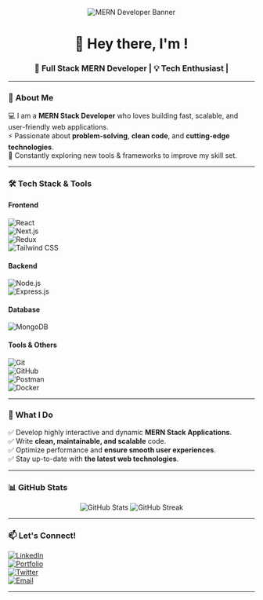 <!-- Banner Image -->
<p align="center">
  <img src="https://camo.githubusercontent.com/4adf218513d040ee24022cbe5c054dc93bfa1c25350d3dca00edd6c0f7fe0ac4/68747470733a2f2f7777772e61616c7068612e6e65742f77702d636f6e74656e742f75706c6f6164732f323032302f31322f66756c6c2d737461636b2d646576656c6f706d656e742e676966" alt="MERN Developer Banner" />
</p>

<h1 align="center">👋 Hey there, I'm <Owaise Ahmed>!</h1>
<h3 align="center">🚀 Full Stack MERN Developer | 💡 Tech Enthusiast | 

---

### 🚀 **About Me**  
💻 I am a **MERN Stack Developer** who loves building fast, scalable, and user-friendly web applications.  
⚡ Passionate about **problem-solving**, **clean code**, and **cutting-edge technologies**.  
🎯 Constantly exploring new tools & frameworks to improve my skill set.  

---

### 🛠 **Tech Stack & Tools**  

#### **Frontend**  
![React](https://img.shields.io/badge/-React-blue?style=flat-square&logo=react)  
![Next.js](https://img.shields.io/badge/-Next.js-black?style=flat-square&logo=nextdotjs)  
![Redux](https://img.shields.io/badge/-Redux-purple?style=flat-square&logo=redux)  
![Tailwind CSS](https://img.shields.io/badge/-TailwindCSS-38B2AC?style=flat-square&logo=tailwind-css)

#### **Backend**  
![Node.js](https://img.shields.io/badge/-Node.js-green?style=flat-square&logo=node.js)  
![Express.js](https://img.shields.io/badge/-Express.js-black?style=flat-square&logo=express)

#### **Database**  
![MongoDB](https://img.shields.io/badge/-MongoDB-green?style=flat-square&logo=mongodb)

#### **Tools & Others**  
![Git](https://img.shields.io/badge/-Git-black?style=flat-square&logo=git)  
![GitHub](https://img.shields.io/badge/-GitHub-181717?style=flat-square&logo=github)  
![Postman](https://img.shields.io/badge/-Postman-orange?style=flat-square&logo=postman)  
![Docker](https://img.shields.io/badge/-Docker-blue?style=flat-square&logo=docker)  

---

### 🌟 **What I Do**  
✅ Develop highly interactive and dynamic **MERN Stack Applications**.  
✅ Write **clean, maintainable, and scalable** code.  
✅ Optimize performance and **ensure smooth user experiences**.  
✅ Stay up-to-date with **the latest web technologies**.  

---

### 📊 **GitHub Stats**  

<p align="center">
  <img src="https://github-readme-stats.vercel.app/api?username=your-username&show_icons=true&theme=tokyonight" alt="GitHub Stats" />
  <img src="https://github-readme-streak-stats.herokuapp.com/?user=your-username&theme=tokyonight" alt="GitHub Streak" />
</p>

---

### 📫 **Let's Connect!**  
[![LinkedIn](https://img.shields.io/badge/-LinkedIn-blue?style=flat-square&logo=linkedin)](https://linkedin.com/in/yourprofile)  
[![Portfolio](https://img.shields.io/badge/-Portfolio-black?style=flat-square&logo=vercel)](https://your-portfolio.com)  
[![Twitter](https://img.shields.io/badge/-Twitter-blue?style=flat-square&logo=twitter)](https://twitter.com/yourprofile)  
[![Email](https://img.shields.io/badge/-Email-red?style=flat-square&logo=gmail)](mailto:your@email.com)  

---


